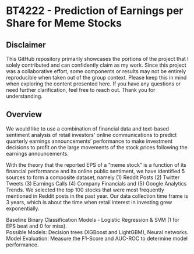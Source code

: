 # BT4222 - Prediction of Earnings per Share for Meme Stocks
## Disclaimer
This GitHub repository primarily showcases the portions of the project that I solely contributed and can confidently claim as my work. Since this project was a collaborative effort, some components or results may not be entirely reproducible when taken out of the group context. Please keep this in mind when exploring the content presented here. If you have any questions or need further clarification, feel free to reach out. Thank you for understanding.

## Overview
We would like to use a combination of financial data and text-based sentiment analysis of retail investors' online communications to predict quarterly earnings announcements’ performance to make investment decisions to profit on the large movements of the stock prices following the earnings announcements.

With the theory that the reported EPS of a “meme stock” is a function of its financial performance and its online public sentiment, we have identified 5 sources to form a composite dataset, namely (1) Reddit Posts (2) Twitter Tweets (3) Earnings Calls (4) Company Financials and (5) Google Analytics Trends. 
We selected the top 100 stocks that were most frequently mentioned in Reddit posts in the past year. Our data collection time frame is 3 years, which is about the time when retail interest in investing grew exponentially.

Baseline Binary Classification Models - Logistic Regression & SVM (1 for EPS beat and 0 for miss).  
Possible Models: Decision trees (XGBoost and LightGBM), Neural networks.  
Model Evaluation: Measure the F1-Score and AUC-ROC to determine model performance.
